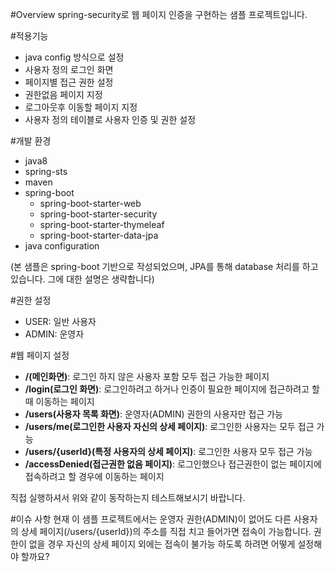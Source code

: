 #Overview
spring-security로 웹 페이지 인증을 구현하는 샘플 프로젝트입니다.

#적용기능
* java config 방식으로 설정
* 사용자 정의 로그인 화면
* 페이지별 접근 권한 설정
* 권한없음 페이지 지정
* 로그아웃후 이동할 페이지 지정
* 사용자 정의 테이블로 사용자 인증 및 권한 설정

#개발 환경
- java8
- spring-sts
- maven
- spring-boot
  - spring-boot-starter-web
  - spring-boot-starter-security
  - spring-boot-starter-thymeleaf
  - spring-boot-starter-data-jpa
- java configuration

(본 샘플은 spring-boot 기반으로 작성되었으며, JPA를 통해 database 처리를 하고 있습니다. 그에 대한 설명은 생략합니다)


#권한 설정
* USER: 일반 사용자
* ADMIN: 운영자


#웹 페이지 설정
* **/(메인화면)**: 로그인 하지 않은 사용자 포함 모두 접근 가능한 페이지
* **/login(로그인 화면)**: 로그인하려고 하거나 인증이 필요한 페이지에 접근하려고 할때 이동하는 페이지
* **/users(사용자 목록 화면)**: 운영자(ADMIN) 권한의 사용자만 접근 가능
* **/users/me(로그인한 사용자 자신의 상세 페이지)**: 로그인한 사용자는 모두 접근 가능
* **/users/{userId}(특정 사용자의 상세 페이지)**: 로그인한 사용자 모두 접근 가능
* **/accessDenied(접근권한 없음 페이지)**: 로그인했으나 접근권한이 없는 페이지에 접속하려고 할 경우에 이동하는 페이지

직접 실행하셔서 위와 같이 동작하는지 테스트해보시기 바랍니다.


#이슈 사항
현재 이 샘플 프로젝트에서는
운영자 권한(ADMIN)이 없어도 다른 사용자의 상세 페이지(/users/{userId})의 주소를 직접 치고 들어가면 접속이 가능합니다.
권한이 없을 경우 자신의 상세 페이지 외에는 접속이 불가능 하도록 하려면 어떻게 설정해야 할까요? 
